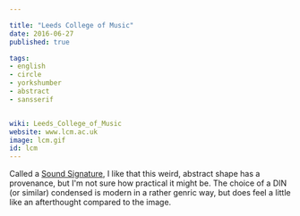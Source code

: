 ```yaml
---

title: "Leeds College of Music"
date: 2016-06-27
published: true

tags:
- english
- circle
- yorkshumber
- abstract
- sansserif


wiki: Leeds_College_of_Music
website: www.lcm.ac.uk
image: lcm.gif
id: lcm
---
```


Called a [Sound Signature](http://www.lcm.ac.uk/About-Us/Sound-Signature), I like that this weird, abstract shape has a provenance, but I'm not sure how practical it might be. The choice of a DIN (or similar) condensed is modern in a rather genric way, but does feel a little like an afterthought compared to the image.
